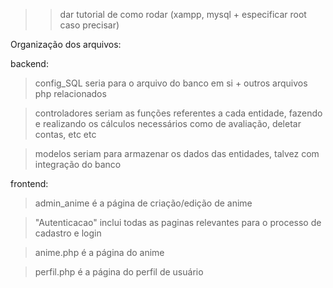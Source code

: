 >> dar tutorial de como rodar (xampp, mysql + especificar root caso precisar)

Organização dos arquivos:

backend:
>config_SQL seria para o arquivo do banco em si + outros arquivos php relacionados

>controladores seriam as funções referentes a cada entidade, fazendo e realizando os cálculos necessários como de avaliação, deletar contas, etc etc

>modelos seriam para armazenar os dados das entidades, talvez com integração do banco


frontend:
>admin_anime é a página de criação/edição de anime

>"Autenticacao" inclui todas as paginas relevantes para o processo de cadastro e login

>anime.php é a página do anime

>perfil.php é a página do perfil de usuário
